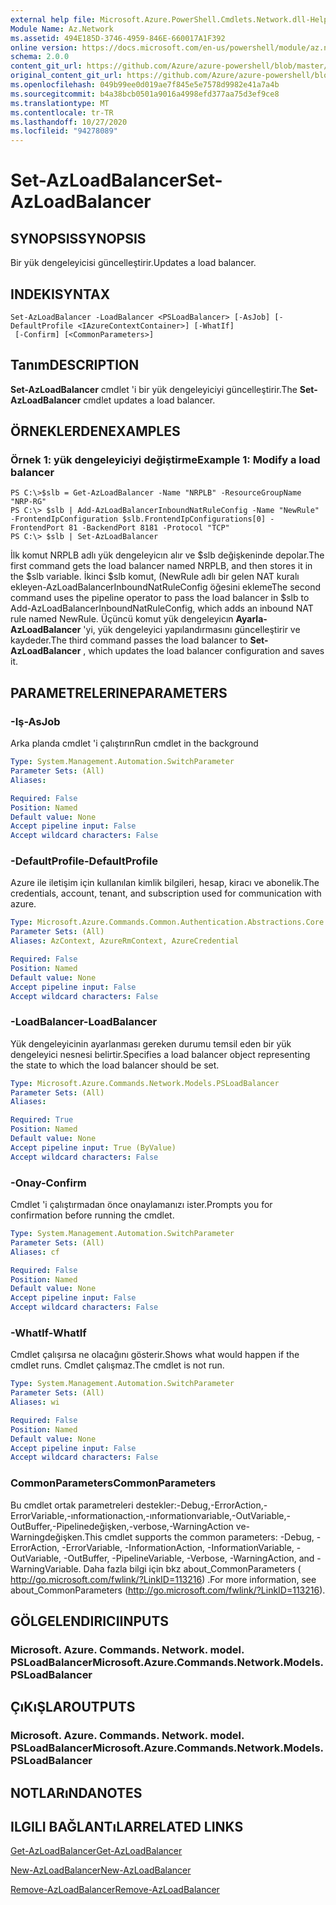 ```yaml
---
external help file: Microsoft.Azure.PowerShell.Cmdlets.Network.dll-Help.xml
Module Name: Az.Network
ms.assetid: 494E185D-3746-4959-846E-660017A1F392
online version: https://docs.microsoft.com/en-us/powershell/module/az.network/set-azloadbalancer
schema: 2.0.0
content_git_url: https://github.com/Azure/azure-powershell/blob/master/src/Network/Network/help/Set-AzLoadBalancer.md
original_content_git_url: https://github.com/Azure/azure-powershell/blob/master/src/Network/Network/help/Set-AzLoadBalancer.md
ms.openlocfilehash: 049b99ee0d019ae7f845e5e7578d9982e41a7a4b
ms.sourcegitcommit: b4a38bcb0501a9016a4998efd377aa75d3ef9ce8
ms.translationtype: MT
ms.contentlocale: tr-TR
ms.lasthandoff: 10/27/2020
ms.locfileid: "94278089"
---
```

# <span data-ttu-id="79021-101">Set-AzLoadBalancer</span><span class="sxs-lookup"><span data-stu-id="79021-101">Set-AzLoadBalancer</span></span>

## <span data-ttu-id="79021-102">SYNOPSIS</span><span class="sxs-lookup"><span data-stu-id="79021-102">SYNOPSIS</span></span>
<span data-ttu-id="79021-103">Bir yük dengeleyicisi güncelleştirir.</span><span class="sxs-lookup"><span data-stu-id="79021-103">Updates a load balancer.</span></span>

## <span data-ttu-id="79021-104">INDEKI</span><span class="sxs-lookup"><span data-stu-id="79021-104">SYNTAX</span></span>

```
Set-AzLoadBalancer -LoadBalancer <PSLoadBalancer> [-AsJob] [-DefaultProfile <IAzureContextContainer>] [-WhatIf]
 [-Confirm] [<CommonParameters>]
```

## <span data-ttu-id="79021-105">Tanım</span><span class="sxs-lookup"><span data-stu-id="79021-105">DESCRIPTION</span></span>
<span data-ttu-id="79021-106">**Set-AzLoadBalancer** cmdlet 'i bir yük dengeleyiciyi güncelleştirir.</span><span class="sxs-lookup"><span data-stu-id="79021-106">The **Set-AzLoadBalancer** cmdlet updates a load balancer.</span></span>

## <span data-ttu-id="79021-107">ÖRNEKLERDEN</span><span class="sxs-lookup"><span data-stu-id="79021-107">EXAMPLES</span></span>

### <span data-ttu-id="79021-108">Örnek 1: yük dengeleyiciyi değiştirme</span><span class="sxs-lookup"><span data-stu-id="79021-108">Example 1: Modify a load balancer</span></span>
```
PS C:\>$slb = Get-AzLoadBalancer -Name "NRPLB" -ResourceGroupName "NRP-RG"
PS C:\> $slb | Add-AzLoadBalancerInboundNatRuleConfig -Name "NewRule" -FrontendIpConfiguration $slb.FrontendIpConfigurations[0] -FrontendPort 81 -BackendPort 8181 -Protocol "TCP"
PS C:\> $slb | Set-AzLoadBalancer
```

<span data-ttu-id="79021-109">İlk komut NRPLB adlı yük dengeleyicın alır ve $slb değişkeninde depolar.</span><span class="sxs-lookup"><span data-stu-id="79021-109">The first command gets the load balancer named NRPLB, and then stores it in the $slb variable.</span></span>
<span data-ttu-id="79021-110">İkinci $slb komut, (NewRule adlı bir gelen NAT kuralı ekleyen-AzLoadBalancerInboundNatRuleConfig öğesini ekleme</span><span class="sxs-lookup"><span data-stu-id="79021-110">The second command uses the pipeline operator to pass the load balancer in $slb to Add-AzLoadBalancerInboundNatRuleConfig, which adds an inbound NAT rule named NewRule.</span></span>
<span data-ttu-id="79021-111">Üçüncü komut yük dengeleyicın **Ayarla-AzLoadBalancer** 'yi, yük dengeleyici yapılandırmasını güncelleştirir ve kaydeder.</span><span class="sxs-lookup"><span data-stu-id="79021-111">The third command passes the load balancer to **Set-AzLoadBalancer** , which updates the load balancer configuration and saves it.</span></span>

## <span data-ttu-id="79021-112">PARAMETRELERINE</span><span class="sxs-lookup"><span data-stu-id="79021-112">PARAMETERS</span></span>

### <span data-ttu-id="79021-113">-Iş</span><span class="sxs-lookup"><span data-stu-id="79021-113">-AsJob</span></span>
<span data-ttu-id="79021-114">Arka planda cmdlet 'i çalıştırın</span><span class="sxs-lookup"><span data-stu-id="79021-114">Run cmdlet in the background</span></span>

```yaml
Type: System.Management.Automation.SwitchParameter
Parameter Sets: (All)
Aliases:

Required: False
Position: Named
Default value: None
Accept pipeline input: False
Accept wildcard characters: False
```

### <span data-ttu-id="79021-115">-DefaultProfile</span><span class="sxs-lookup"><span data-stu-id="79021-115">-DefaultProfile</span></span>
<span data-ttu-id="79021-116">Azure ile iletişim için kullanılan kimlik bilgileri, hesap, kiracı ve abonelik.</span><span class="sxs-lookup"><span data-stu-id="79021-116">The credentials, account, tenant, and subscription used for communication with azure.</span></span>

```yaml
Type: Microsoft.Azure.Commands.Common.Authentication.Abstractions.Core.IAzureContextContainer
Parameter Sets: (All)
Aliases: AzContext, AzureRmContext, AzureCredential

Required: False
Position: Named
Default value: None
Accept pipeline input: False
Accept wildcard characters: False
```

### <span data-ttu-id="79021-117">-LoadBalancer</span><span class="sxs-lookup"><span data-stu-id="79021-117">-LoadBalancer</span></span>
<span data-ttu-id="79021-118">Yük dengeleyicinin ayarlanması gereken durumu temsil eden bir yük dengeleyici nesnesi belirtir.</span><span class="sxs-lookup"><span data-stu-id="79021-118">Specifies a load balancer object representing the state to which the load balancer should be set.</span></span>

```yaml
Type: Microsoft.Azure.Commands.Network.Models.PSLoadBalancer
Parameter Sets: (All)
Aliases:

Required: True
Position: Named
Default value: None
Accept pipeline input: True (ByValue)
Accept wildcard characters: False
```

### <span data-ttu-id="79021-119">-Onay</span><span class="sxs-lookup"><span data-stu-id="79021-119">-Confirm</span></span>
<span data-ttu-id="79021-120">Cmdlet 'i çalıştırmadan önce onaylamanızı ister.</span><span class="sxs-lookup"><span data-stu-id="79021-120">Prompts you for confirmation before running the cmdlet.</span></span>

```yaml
Type: System.Management.Automation.SwitchParameter
Parameter Sets: (All)
Aliases: cf

Required: False
Position: Named
Default value: None
Accept pipeline input: False
Accept wildcard characters: False
```

### <span data-ttu-id="79021-121">-WhatIf</span><span class="sxs-lookup"><span data-stu-id="79021-121">-WhatIf</span></span>
<span data-ttu-id="79021-122">Cmdlet çalışırsa ne olacağını gösterir.</span><span class="sxs-lookup"><span data-stu-id="79021-122">Shows what would happen if the cmdlet runs.</span></span> <span data-ttu-id="79021-123">Cmdlet çalışmaz.</span><span class="sxs-lookup"><span data-stu-id="79021-123">The cmdlet is not run.</span></span>

```yaml
Type: System.Management.Automation.SwitchParameter
Parameter Sets: (All)
Aliases: wi

Required: False
Position: Named
Default value: None
Accept pipeline input: False
Accept wildcard characters: False
```

### <span data-ttu-id="79021-124">CommonParameters</span><span class="sxs-lookup"><span data-stu-id="79021-124">CommonParameters</span></span>
<span data-ttu-id="79021-125">Bu cmdlet ortak parametreleri destekler:-Debug,-ErrorAction,-ErrorVariable,-ınformationaction,-ınformationvariable,-OutVariable,-OutBuffer,-Pipelinedeğişken,-verbose,-WarningAction ve-Warningdeğişken.</span><span class="sxs-lookup"><span data-stu-id="79021-125">This cmdlet supports the common parameters: -Debug, -ErrorAction, -ErrorVariable, -InformationAction, -InformationVariable, -OutVariable, -OutBuffer, -PipelineVariable, -Verbose, -WarningAction, and -WarningVariable.</span></span> <span data-ttu-id="79021-126">Daha fazla bilgi için bkz about_CommonParameters ( http://go.microsoft.com/fwlink/?LinkID=113216) .</span><span class="sxs-lookup"><span data-stu-id="79021-126">For more information, see about_CommonParameters (http://go.microsoft.com/fwlink/?LinkID=113216).</span></span>

## <span data-ttu-id="79021-127">GÖLGELENDIRICI</span><span class="sxs-lookup"><span data-stu-id="79021-127">INPUTS</span></span>

### <span data-ttu-id="79021-128">Microsoft. Azure. Commands. Network. model. PSLoadBalancer</span><span class="sxs-lookup"><span data-stu-id="79021-128">Microsoft.Azure.Commands.Network.Models.PSLoadBalancer</span></span>

## <span data-ttu-id="79021-129">ÇıKıŞLAR</span><span class="sxs-lookup"><span data-stu-id="79021-129">OUTPUTS</span></span>

### <span data-ttu-id="79021-130">Microsoft. Azure. Commands. Network. model. PSLoadBalancer</span><span class="sxs-lookup"><span data-stu-id="79021-130">Microsoft.Azure.Commands.Network.Models.PSLoadBalancer</span></span>

## <span data-ttu-id="79021-131">NOTLARıNDA</span><span class="sxs-lookup"><span data-stu-id="79021-131">NOTES</span></span>

## <span data-ttu-id="79021-132">ILGILI BAĞLANTıLAR</span><span class="sxs-lookup"><span data-stu-id="79021-132">RELATED LINKS</span></span>

[<span data-ttu-id="79021-133">Get-AzLoadBalancer</span><span class="sxs-lookup"><span data-stu-id="79021-133">Get-AzLoadBalancer</span></span>](./Get-AzLoadBalancer.md)

[<span data-ttu-id="79021-134">New-AzLoadBalancer</span><span class="sxs-lookup"><span data-stu-id="79021-134">New-AzLoadBalancer</span></span>](./New-AzLoadBalancer.md)

[<span data-ttu-id="79021-135">Remove-AzLoadBalancer</span><span class="sxs-lookup"><span data-stu-id="79021-135">Remove-AzLoadBalancer</span></span>](./Remove-AzLoadBalancer.md)


